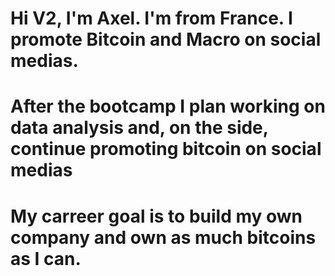 # Hi V2, I'm Axel. I'm from France. I promote Bitcoin and Macro on social medias. 
# After the bootcamp I plan working on data analysis and, on the side, continue promoting bitcoin on social medias
# My carreer goal is to build my own company and own as much bitcoins as I can.
